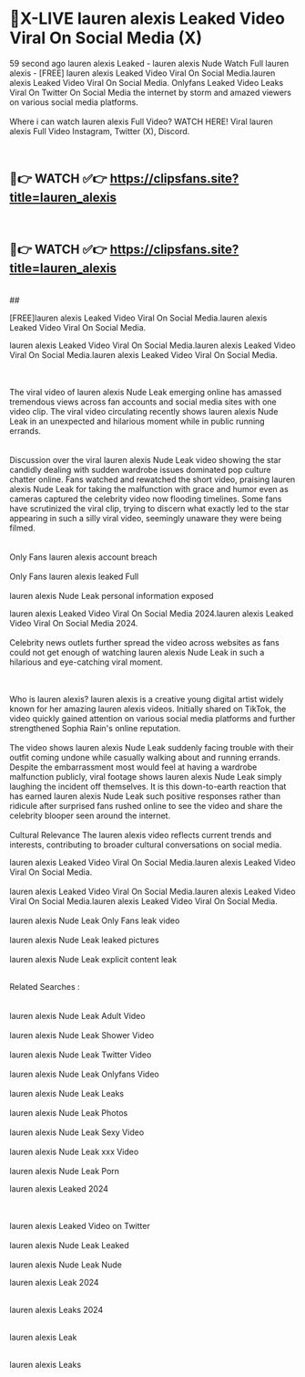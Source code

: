 # 🔴X-LIVE lauren alexis Leaked Video Viral On Social Media (X)<br>


59 second ago lauren alexis Leaked  - lauren alexis Nude  Watch Full lauren alexis - [FREE] lauren alexis Leaked Video Viral On Social Media.lauren alexis Leaked Video Viral On Social Media.   Onlyfans Leaked Video Leaks Viral On Twitter On Social Media the internet by storm and amazed viewers on various social media platforms. <br><br>
Where i can watch lauren alexis Full Video? WATCH HERE! Viral lauren alexis Full Video Instagram, Twitter (X), Discord. <br>


 <br>

##  🔴👉 WATCH ✅👉  <a href="https://clipsfans.site?title=lauren_alexis&ref=git">https://clipsfans.site?title=lauren_alexis</a> <br>
  <br>

##  🔴👉 WATCH ✅👉  <a href="https://clipsfans.site?title=lauren_alexis&ref=git">https://clipsfans.site?title=lauren_alexis</a> <br>
  <br>
  ##



[FREE]lauren alexis Leaked Video Viral On Social Media.lauren alexis Leaked Video Viral On Social Media. <br>

lauren alexis Leaked Video Viral On Social Media.lauren alexis Leaked Video Viral On Social Media.lauren alexis Leaked Video Viral On Social Media. <br>


  <br>

  <br>
The viral video of lauren alexis Nude Leak emerging online has amassed tremendous views across fan accounts and social media sites with one video clip. The viral video circulating recently shows lauren alexis Nude Leak in an unexpected and hilarious moment while in public running errands.<br>
<br>


<br>
Discussion over the viral lauren alexis Nude Leak video showing the star candidly dealing with sudden wardrobe issues dominated pop culture chatter online. Fans watched and rewatched the short video, praising lauren alexis Nude Leak for taking the malfunction with grace and humor even as cameras captured the celebrity video now flooding timelines. Some fans have scrutinized the viral clip, trying to discern what exactly led to the star appearing in such a silly viral video, seemingly unaware they were being filmed.<br>
<br>
<br> 
Only Fans lauren alexis account breach<br>
<br>
Only Fans lauren alexis leaked Full <br>
<br>
lauren alexis Nude Leak personal information exposed<br>

lauren alexis Leaked Video Viral On Social Media 2024.lauren alexis Leaked Video Viral On Social Media 2024. <br>
<br>
Celebrity news outlets further spread the video across websites as fans could not get enough of watching lauren alexis Nude Leak in such a hilarious and eye-catching viral moment.<br>
<br>

<br>
Who is lauren alexis? lauren alexis is a creative young digital artist widely known for her amazing lauren alexis videos. Initially shared on TikTok, the video quickly gained attention on various social media platforms and further strengthened Sophia Rain's online reputation.<br>
<br>
The video shows lauren alexis Nude Leak suddenly facing trouble with their outfit coming undone while casually walking about and running errands. Despite the embarrassment most would feel at having a wardrobe malfunction publicly, viral footage shows lauren alexis Nude Leak simply laughing the incident off themselves. It is this down-to-earth reaction that has earned lauren alexis Nude Leak such positive responses rather than ridicule after surprised fans rushed online to see the video and share the celebrity blooper seen around the internet.<br>
<br>
Cultural Relevance The lauren alexis video reflects current trends and interests, contributing to broader cultural conversations on social media.<br>

lauren alexis Leaked Video Viral On Social Media.lauren alexis Leaked Video Viral On Social Media.<br>
<br>
lauren alexis Leaked Video Viral On Social Media.lauren alexis Leaked Video Viral On Social Media.lauren alexis Leaked Video Viral On Social Media.<br>
<br>
lauren alexis Nude Leak Only Fans leak video<br>
<br>
lauren alexis Nude Leak leaked pictures<br>
<br>
lauren alexis Nude Leak explicit content leak<br>


<br>
Related Searches :<br>
<br>

<br>
lauren alexis Nude Leak Adult Video<br>
<br>
lauren alexis Nude Leak Shower Video<br>
<br>
lauren alexis Nude Leak Twitter Video<br>
<br>
lauren alexis Nude Leak Onlyfans Video<br>
<br>
lauren alexis Nude Leak Leaks<br>
<br>
lauren alexis Nude Leak Photos<br>

<br>
lauren alexis Nude Leak Sexy Video<br>
<br>
lauren alexis Nude Leak xxx Video<br>
<br>
lauren alexis Nude Leak Porn<br>

lauren alexis  Leaked 2024 <br> <br>
<br>

lauren alexis Leaked Video on Twitter <br>
<br>
lauren alexis Nude Leak Leaked<br>
<br>
lauren alexis Nude Leak Nude<br>


lauren alexis  Leak 2024 <br> <br>



lauren alexis  Leaks 2024 <br> <br>



 
lauren alexis  Leak<br> <br>



lauren alexis  Leaks<br> <br>





</p>




 



</p>










